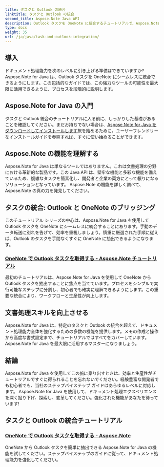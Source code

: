 ```yaml
---
title: タスクと Outlook の統合
linktitle: タスクと Outlook の統合
second_title: Aspose.Note Java API
description: Outlook タスクを OneNote に統合するチュートリアルで、Aspose.Note Java の可能性を解き放ちます。チュートリアルを利用して文書処理スキルを向上させましょう。
type: docs
weight: 35
url: /ja/java/task-and-outlook-integration/
---
```


## 導入

ドキュメント処理能力を次のレベルに引き上げる準備はできていますか? Aspose.Note for Java は、Outlook タスクを OneNote にシームレスに統合できるようにします。この包括的なガイドでは、この強力なツールの可能性を最大限に活用できるように、プロセスを段階的に説明します。

## Aspose.Note for Java の入門

タスクと Outlook 統合のチュートリアルに入る前に、しっかりした基礎があることを確認してください。まだお持ちでない場合は、[Aspose.Note for Java をダウンロードしてインストールします](https://releases.aspose.com/note/java/)旅を始めるために。ユーザーフレンドリーなインストールガイドを参照すれば、すぐに使い始めることができます。

## Aspose.Note の機能を理解する

Aspose.Note for Java は単なるツールではありません。これは文書処理の分野における革新的な製品です。この Java API は、堅牢な機能と多彩な機能を備えているため、複雑なタスクを簡素化し、開発者と企業の両方にとって頼りになるソリューションとなっています。 Aspose.Note の機能を詳しく調べて、Aspose.Note の真の力を発見してください。

## タスクの統合: Outlook と OneNote のブリッジング

このチュートリアル シリーズの中心は、Aspose.Note for Java を使用して Outlook タスクを OneNote にシームレスに統合することにあります。手動のデータ転送に別れを告げて、効率を重視しましょう。慎重に厳選された手順に従えば、Outlook のタスクを手間なくすぐに OneNote に抽出できるようになります。

### [OneNote で Outlook タスクを取得する - Aspose.Note チュートリアル](./get-outlook-task/)

最初のチュートリアルは、Aspose.Note for Java を使用して OneNote から Outlook タスクを抽出することに焦点を当てています。プロセスをシンプルで実行可能なステップに分割し、初心者でも確実に理解できるようにします。この重要な統合により、ワークフローと生産性が向上します。

## 文書処理スキルを向上させる

Aspose.Note for Java は、特定のタスクと Outlook の統合を超えて、ドキュメント処理能力全体を強化するための多数の機能を提供します。メモの作成と操作から高度な書式設定まで、チュートリアルではすべてをカバーしています。 Aspose.Note for Java を最大限に活用するマスターになりましょう。

## 結論

Aspose.Note for Java を使用してこの旅に乗り出すときは、効率と生産性がチュートリアルですぐに得られることを忘れないでください。経験豊富な開発者でも初心者でも、当社のステップバイステップ ガイドはあらゆるレベルに対応します。 Aspose.Note for Java を使用して、ドキュメント処理エクスペリエンスを深く掘り下げ、探索し、変革してください。強化された機能があなたを待っています!
## タスクと Outlook の統合チュートリアル
### [OneNote で Outlook タスクを取得する - Aspose.Note](./get-outlook-task/)
OneNote から Outlook タスクを簡単に抽出できる Aspose.Note for Java の機能を試してください。ステップバイステップのガイドに従って、ドキュメント処理能力を強化してください。